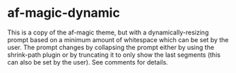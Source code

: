 # af-magic-dynamic
This is a copy of the af-magic theme, but with a dynamically-resizing prompt based on a minimum amount of whitespace which can be set by the user. The prompt changes  by collapsing the prompt either by using the shrink-path plugin or by truncating
it to only show the last segments (this can also be set by the user). See comments for details.
